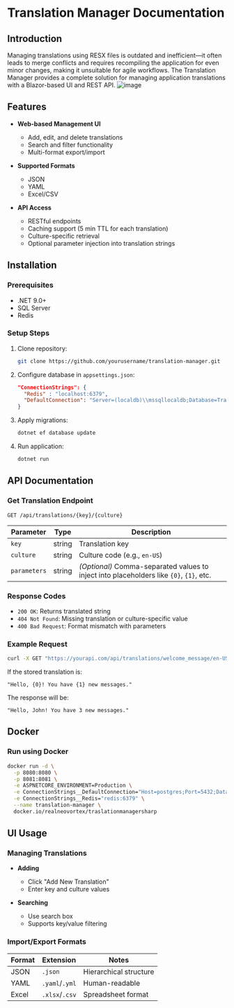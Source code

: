 # Translation Manager Documentation

## Introduction

Managing translations using RESX files is outdated and inefficient—it often leads to merge conflicts and requires recompiling the application for even minor changes, making it unsuitable for agile workflows.
The Translation Manager provides a complete solution for managing application translations with a Blazor-based UI and REST API.
![image](https://github.com/user-attachments/assets/b364e562-d9ca-4316-a280-efda34bd0329)
## Features

* **Web-based Management UI**

  * Add, edit, and delete translations
  * Search and filter functionality
  * Multi-format export/import

* **Supported Formats**

  * JSON
  * YAML
  * Excel/CSV

* **API Access**

  * RESTful endpoints
  * Caching support (5 min TTL for each translation)
  * Culture-specific retrieval
  * Optional parameter injection into translation strings

## Installation

### Prerequisites

* .NET 9.0+
* SQL Server
* Redis

### Setup Steps

1. Clone repository:

   ```bash
   git clone https://github.com/yourusername/translation-manager.git
   ```

2. Configure database in `appsettings.json`:

   ```json
   "ConnectionStrings": {
     "Redis" : "localhost:6379",
     "DefaultConnection": "Server=(localdb)\\mssqllocaldb;Database=TranslationManager;Trusted_Connection=True;"
   }
   ```

3. Apply migrations:

   ```bash
   dotnet ef database update
   ```

4. Run application:

   ```bash
   dotnet run
   ```

## API Documentation

### Get Translation Endpoint

```http
GET /api/translations/{key}/{culture}
```

| Parameter    | Type   | Description                                                                             |
| ------------ | ------ | --------------------------------------------------------------------------------------- |
| `key`        | string | Translation key                                                                         |
| `culture`    | string | Culture code (e.g., `en-US`)                                                            |
| `parameters` | string | *(Optional)* Comma-separated values to inject into placeholders like `{0}`, `{1}`, etc. |

### Response Codes

* `200 OK`: Returns translated string
* `404 Not Found`: Missing translation or culture-specific value
* `400 Bad Request`: Format mismatch with parameters

### Example Request

```bash
curl -X GET "https://yourapi.com/api/translations/welcome_message/en-US?parameters=John,3"
```

If the stored translation is:

```
"Hello, {0}! You have {1} new messages."
```

The response will be:

```
"Hello, John! You have 3 new messages."
```

## Docker

### Run using Docker

```bash
docker run -d \
  -p 8080:8080 \
  -p 8081:8081 \
  -e ASPNETCORE_ENVIRONMENT=Production \
  -e ConnectionStrings__DefaultConnection="Host=postgres;Port=5432;Database=Translation;Username=postgres;Password=postgres" \
  -e ConnectionStrings__Redis="redis:6379" \
  --name translation-manager \
  docker.io/realneovortex/traslationmanagersharp
```

## UI Usage

### Managing Translations

* **Adding**

  * Click "Add New Translation"
  * Enter key and culture values

* **Searching**

  * Use search box
  * Supports key/value filtering

### Import/Export Formats

| Format | Extension      | Notes                  |
| ------ | -------------- | ---------------------- |
| JSON   | `.json`        | Hierarchical structure |
| YAML   | `.yaml`/`.yml` | Human-readable         |
| Excel  | `.xlsx`/`.csv` | Spreadsheet format     |
